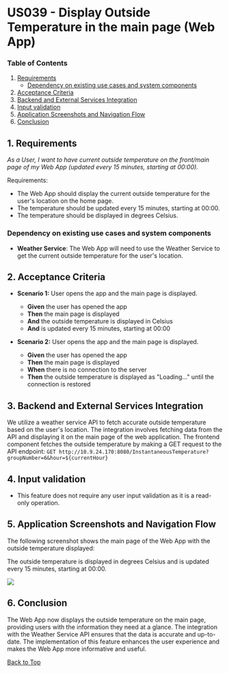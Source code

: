 # US039 -  Display Outside Temperature in the main page (Web App)

### Table of Contents

1. [Requirements](#1-requirements)
    - [Dependency on existing use cases and system components](#dependency-on-existing-use-cases-and-system-components)
2. [Acceptance Criteria](#2-acceptance-criteria)
3. [Backend and External Services Integration](#3-backend-and-external-services-integration)
4. [Input validation](#4-input-validation)
5. [Application Screenshots and Navigation Flow](#4-application-screenshots-and-navigation-flow)
6. [Conclusion](#5-conclusion)

## 1. Requirements

_As a User, I want to have current outside temperature on the front/main page of
my Web App (updated every 15 minutes, starting at 00:00)._

Requirements:

- The Web App should display the current outside temperature for the user's location on the home page.
- The temperature should be updated every 15 minutes, starting at 00:00.
- The temperature should be displayed in degrees Celsius.


### Dependency on existing use cases and system components

- **Weather Service**: The Web App will need to use the Weather Service to get the current outside temperature for the user's location.

## 2. Acceptance Criteria

- **Scenario 1:** User opens the app and the main page is displayed.
    - **Given** the user has opened the app
    - **Then** the main page is displayed
    - **And** the outside temperature is displayed in Celsius
    - **And** is updated every 15 minutes, starting at 00:00

- **Scenario 2:** User opens the app and the main page is displayed.
    - **Given** the user has opened the app
    - **Then** the main page is displayed
    - **When** there is no connection to the server
    - **Then** the outside temperature is displayed as "Loading..." until the connection is restored


## 3. Backend and External Services Integration

We utilize a weather service API to fetch accurate outside temperature based on the user's location. 
The integration involves fetching data from the API and displaying it on the main page of the web application.
The frontend component fetches the outside temperature by making a GET request to the API endpoint:
`GET http://10.9.24.170:8080/InstantaneousTemperature?groupNumber=6&hour=${currentHour}`

## 4. Input validation

- This feature does not require any user input validation as it is a read-only operation.

## 5. Application Screenshots and Navigation Flow

The following screenshot shows the main page of the Web App with the outside temperature displayed:

The outside temperature is displayed in degrees Celsius and is updated every 15 minutes, starting at 00:00.

<img src="https://i.postimg.cc/nzhWXcjT/image.png">

## 6. Conclusion

The Web App now displays the outside temperature on the main page, providing users with the information they need at a glance. 
The integration with the Weather Service API ensures that the data is accurate and up-to-date. 
The implementation of this feature enhances the user experience and makes the Web App more informative and useful.

[Back to Top](#us039---display-outside-temperature-in-the-main-page-web-app)


    

